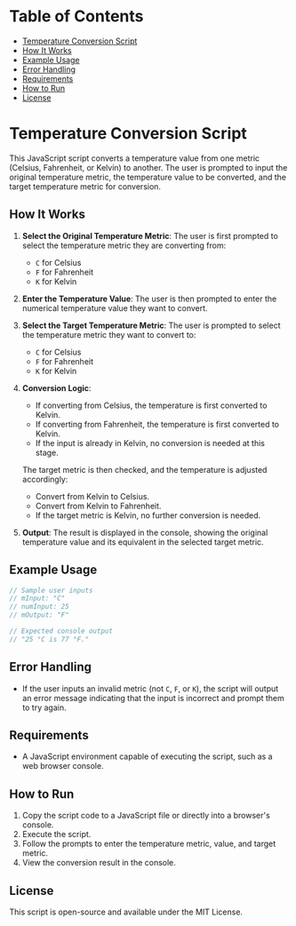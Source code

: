 # Table of Contents
- [Temperature Conversion Script](#temperature-conversion-script)
- [How It Works](#how-it-works)
- [Example Usage](#example-usage)
- [Error Handling](#error-handling)
- [Requirements](#requirements)
- [How to Run](#how-to-run)
- [License](#license)

# Temperature Conversion Script

This JavaScript script converts a temperature value from one metric (Celsius, Fahrenheit, or Kelvin) to another. The user is prompted to input the original temperature metric, the temperature value to be converted, and the target temperature metric for conversion.

## How It Works

1. **Select the Original Temperature Metric**: The user is first prompted to select the temperature metric they are converting from:

   - `C` for Celsius
   - `F` for Fahrenheit
   - `K` for Kelvin

2. **Enter the Temperature Value**: The user is then prompted to enter the numerical temperature value they want to convert.

3. **Select the Target Temperature Metric**: The user is prompted to select the temperature metric they want to convert to:

   - `C` for Celsius
   - `F` for Fahrenheit
   - `K` for Kelvin

4. **Conversion Logic**:

   - If converting from Celsius, the temperature is first converted to Kelvin.
   - If converting from Fahrenheit, the temperature is first converted to Kelvin.
   - If the input is already in Kelvin, no conversion is needed at this stage.

   The target metric is then checked, and the temperature is adjusted accordingly:

   - Convert from Kelvin to Celsius.
   - Convert from Kelvin to Fahrenheit.
   - If the target metric is Kelvin, no further conversion is needed.

5. **Output**: The result is displayed in the console, showing the original temperature value and its equivalent in the selected target metric.

## Example Usage

```javascript
// Sample user inputs
// mInput: "C"
// numInput: 25
// mOutput: "F"

// Expected console output
// "25 °C is 77 °F."
```

## Error Handling

- If the user inputs an invalid metric (not `C`, `F`, or `K`), the script will output an error message indicating that the input is incorrect and prompt them to try again.

## Requirements

- A JavaScript environment capable of executing the script, such as a web browser console.

## How to Run

1. Copy the script code to a JavaScript file or directly into a browser's console.
2. Execute the script.
3. Follow the prompts to enter the temperature metric, value, and target metric.
4. View the conversion result in the console.

## License

This script is open-source and available under the MIT License.
